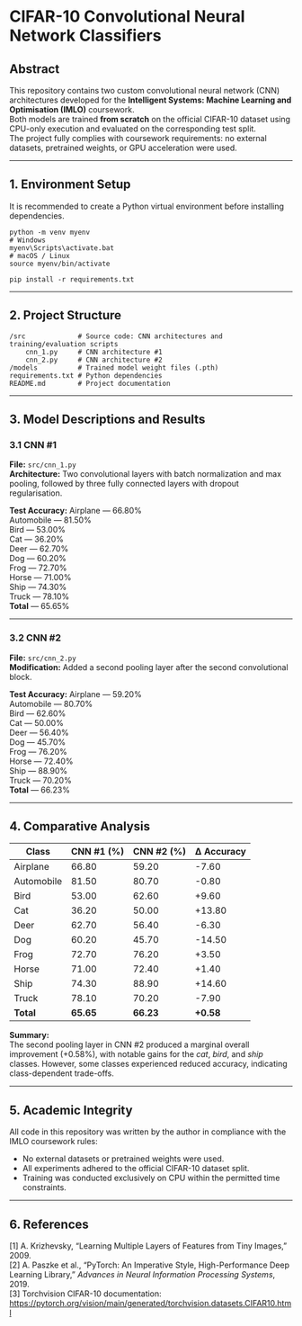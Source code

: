 # CIFAR-10 Convolutional Neural Network Classifiers

## Abstract
This repository contains two custom convolutional neural network (CNN) architectures developed for the **Intelligent Systems: Machine Learning and Optimisation (IMLO)** coursework.  
Both models are trained **from scratch** on the official CIFAR-10 dataset using CPU-only execution and evaluated on the corresponding test split.  
The project fully complies with coursework requirements: no external datasets, pretrained weights, or GPU acceleration were used.

---

## 1. Environment Setup

It is recommended to create a Python virtual environment before installing dependencies.

    python -m venv myenv
    # Windows
    myenv\Scripts\activate.bat
    # macOS / Linux
    source myenv/bin/activate

    pip install -r requirements.txt

---

## 2. Project Structure

    /src             # Source code: CNN architectures and training/evaluation scripts
        cnn_1.py     # CNN architecture #1
        cnn_2.py     # CNN architecture #2
    /models          # Trained model weight files (.pth)
    requirements.txt # Python dependencies
    README.md        # Project documentation

---

## 3. Model Descriptions and Results

### 3.1 CNN #1
**File:** `src/cnn_1.py`  
**Architecture:** Two convolutional layers with batch normalization and max pooling, followed by three fully connected layers with dropout regularisation.

**Test Accuracy:**
Airplane     — 66.80%  
Automobile   — 81.50%  
Bird         — 53.00%  
Cat          — 36.20%  
Deer         — 62.70%  
Dog          — 60.20%  
Frog         — 72.70%  
Horse        — 71.00%  
Ship         — 74.30%  
Truck        — 78.10%  
**Total**    — 65.65%

---

### 3.2 CNN #2
**File:** `src/cnn_2.py`  
**Modification:** Added a second pooling layer after the second convolutional block.

**Test Accuracy:**
Airplane     — 59.20%  
Automobile   — 80.70%  
Bird         — 62.60%  
Cat          — 50.00%  
Deer         — 56.40%  
Dog          — 45.70%  
Frog         — 76.20%  
Horse        — 72.40%  
Ship         — 88.90%  
Truck        — 70.20%  
**Total**    — 66.23%

---

## 4. Comparative Analysis

| Class       | CNN #1 (%) | CNN #2 (%) | Δ Accuracy |
|-------------|------------|------------|------------|
| Airplane    | 66.80      | 59.20      | -7.60      |
| Automobile  | 81.50      | 80.70      | -0.80      |
| Bird        | 53.00      | 62.60      | +9.60      |
| Cat         | 36.20      | 50.00      | +13.80     |
| Deer        | 62.70      | 56.40      | -6.30      |
| Dog         | 60.20      | 45.70      | -14.50     |
| Frog        | 72.70      | 76.20      | +3.50      |
| Horse       | 71.00      | 72.40      | +1.40      |
| Ship        | 74.30      | 88.90      | +14.60     |
| Truck       | 78.10      | 70.20      | -7.90      |
| **Total**   | **65.65**  | **66.23**  | **+0.58**  |

**Summary:**  
The second pooling layer in CNN #2 produced a marginal overall improvement (+0.58%), with notable gains for the *cat*, *bird*, and *ship* classes. However, some classes experienced reduced accuracy, indicating class-dependent trade-offs.

---

## 5. Academic Integrity
All code in this repository was written by the author in compliance with the IMLO coursework rules:
- No external datasets or pretrained weights were used.
- All experiments adhered to the official CIFAR-10 dataset split.
- Training was conducted exclusively on CPU within the permitted time constraints.

---

## 6. References
[1] A. Krizhevsky, “Learning Multiple Layers of Features from Tiny Images,” 2009.  
[2] A. Paszke et al., “PyTorch: An Imperative Style, High-Performance Deep Learning Library,” *Advances in Neural Information Processing Systems*, 2019.  
[3] Torchvision CIFAR-10 documentation: https://pytorch.org/vision/main/generated/torchvision.datasets.CIFAR10.html